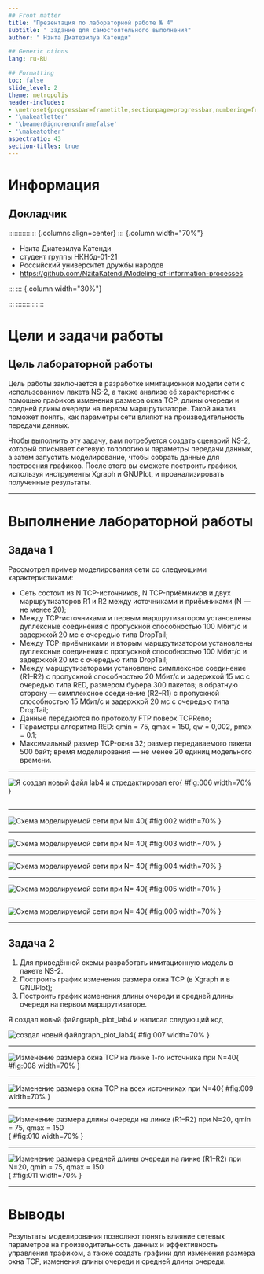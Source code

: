 ```yaml
---
## Front matter
title: "Презентация по лабораторной работе № 4"
subtitle: " Задание для самостоятельного выполнения"
author: " Нзита Диатезилуа Катенди"

## Generic otions
lang: ru-RU

## Formatting
toc: false
slide_level: 2
theme: metropolis
header-includes:
- \metroset{progressbar=frametitle,sectionpage=progressbar,numbering=fraction}
- '\makeatletter'
- '\beamer@ignorenonframefalse'
- '\makeatother'
aspectratio: 43
section-titles: true
---
```


# Информация

## Докладчик

:::::::::::::: {.columns align=center}
::: {.column width="70%"}

  * Нзита Диатезилуа Катенди
  * студент группы НКНбд-01-21
  * Российский университет дружбы народов
  * <https://github.com/NzitaKatendi/Modeling-of-information-processes>

:::
::: {.column width="30%"}



:::
::::::::::::::

# Цели и задачи работы

## Цель лабораторной работы

 Цель работы заключается в разработке имитационной модели сети с использованием пакета NS-2, 
 а также анализе её характеристик с помощью графиков изменения размера окна TCP, длины очереди
  и средней длины очереди на первом маршрутизаторе. Такой анализ поможет понять, как параметры 
  сети влияют на производительность передачи данных.

Чтобы выполнить эту задачу, вам потребуется создать сценарий NS-2, который описывает сетевую топологию и параметры
 передачи данных, а затем запустить моделирование, чтобы собрать данные для построения графиков.
  После этого вы сможете построить графики, используя инструменты Xgraph и GNUPlot, и проанализировать полученные результаты.

---
# Выполнение лабораторной работы


## Задача 1

Рассмотрел пример моделирования сети со следующими характеристиками:

- Сеть состоит из N TCP-источников, N TCP-приёмников и двух маршрутизаторов R1 и R2 между источниками и приёмниками (N — не менее 20);
- Между TCP-источниками и первым маршрутизатором установлены дуплексные соединения с пропускной способностью 100 Мбит/с и задержкой 20 мс с очередью типа DropTail;
- Между TCP-приёмниками и вторым маршрутизатором установлены дуплексные соединения с пропускной способностью 100 Мбит/с и задержкой 20 мс с очередью типа DropTail;
- Между маршрутизаторами установлено симплексное соединение (R1–R2) с пропускной способностью 20 Мбит/с и задержкой 15 мс с очередью типа RED, размером буфера 300 пакетов; в обратную сторону — симплексное соединение (R2–R1) с пропускной способностью 15 Мбит/с и задержкой 20 мс с очередью типа DropTail;
- Данные передаются по протоколу FTP поверх TCPReno;
- Параметры алгоритма RED: qmin = 75, qmax = 150, qw = 0,002, pmax = 0.1;
- Максимальный размер TCP-окна 32; размер передаваемого пакета 500 байт; время моделирования — не менее 20 единиц модельного времени.

---

![Я создал новый файл lab4 и отредактировал его](image/image1.png){ #fig:006 width=70% }
##
---
![Схема моделируемой сети при N= 40](image/image2.png){ #fig:002 width=70% }

---

![Схема моделируемой сети при N= 40](image/image3.png){ #fig:003 width=70% }

---

![Схема моделируемой сети при N= 40](image/image4.png){ #fig:004 width=70% }

---

![Схема моделируемой сети при N= 40](image/image5.png){ #fig:005 width=70% }

---

![Схема моделируемой сети при N= 40](image/image6.png){ #fig:006 width=70% }

---


## Задача 2

1. Для приведённой схемы разработать имитационную модель в пакете NS-2.
2. Построить график изменения размера окна TCP (в Xgraph и в GNUPlot);
3. Построить график изменения длины очереди и средней длины очереди на первом
маршрутизаторе.

Я создал новый файлgraph_plot_lab4 и написал следующий код

![создал новый файлgraph_plot_lab4](image/image7.png){ #fig:007 width=70% }

---
![Изменение размера окна TCP на линке 1-го источника при N=40](image/image8.png){ #fig:008 width=70% }

---

![Изменение размера окна TCP на всех источниках при N=40](image/image9.png){ #fig:009 width=70% }

---

![Изменение размера длины очереди на линке (R1–R2) при N=20, qmin = 75, qmax = 150](image/image10.png){ #fig:010 width=70% }

---

![Изменение размера средней длины очереди на линке (R1–R2) при N=20, qmin = 75, qmax = 150 ](image/image11.png){ #fig:011 width=70% }

---

##


# Выводы

Результаты моделирования позволяют понять влияние сетевых параметров на производительность данных и эффективность управления трафиком, а также создать графики для изменения размера окна TCP, изменения длины очереди и средней длины очереди.